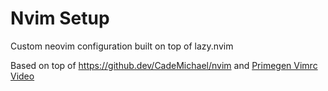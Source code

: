 # Nvim Setup

Custom neovim configuration built on top of lazy.nvim

Based on top of https://github.dev/CadeMichael/nvim and [Primegen Vimrc Video](https://www.youtube.com/watch?v=w7i4amO_zaE)
